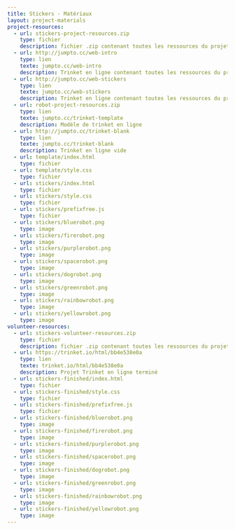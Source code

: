 ```yaml
---
title: Stickers - Matériaux
layout: project-materials
project-resources:
  - url: stickers-project-resources.zip
    type: fichier
    description: fichier .zip contenant toutes les ressources du projet
  - url: http://jumpto.cc/web-intro
    type: lien
    texte: jumpto.cc/web-intro
    description: Trinket en ligne contenant toutes les ressources du projet 'Intro'
  - url: http://jumpto.cc/web-stickers
    type: lien
    texte: jumpto.cc/web-stickers
    description: Trinket en ligne contenant toutes les ressources du projet 'Stickers'
  - url: robot-project-resources.zip
    type: lien
    texte: jumpto.cc/trinket-template
    description: Modèle de trinket en ligne
  - url: http://jumpto.cc/trinket-blank
    type: lien
    texte: jumpto.cc/trinket-blank
    description: Trinket en ligne vide
  - url: template/index.html
    type: fichier
  - url: template/style.css
    type: fichier
  - url: stickers/index.html
    type: fichier
  - url: stickers/style.css
    type: fichier
  - url: stickers/prefixfree.js
    type: fichier
  - url: stickers/bluerobot.png
    type: image
  - url: stickers/firerobot.png
    type: image
  - url: stickers/purplerobot.png
    type: image
  - url: stickers/spacerobot.png
    type: image
  - url: stickers/dogrobot.png
    type: image
  - url: stickers/greenrobot.png
    type: image
  - url: stickers/rainbowrobot.png
    type: image
  - url: stickers/yellowrobot.png
    type: image
volunteer-resources:
  - url: stickers-volunteer-resources.zip
    type: fichier
    description: fichier .zip contenant toutes les ressources du projet terminé
  - url: https://trinket.io/html/bb4e538e0a
    type: lien
    texte: trinket.io/html/bb4e538e0a
    description: Projet Trinket en ligne terminé
  - url: stickers-finished/index.html
    type: fichier
  - url: stickers-finished/style.css
    type: fichier
  - url: stickers-finished/prefixfree.js
    type: fichier
  - url: stickers-finished/bluerobot.png
    type: image
  - url: stickers-finished/firerobot.png
    type: image
  - url: stickers-finished/purplerobot.png
    type: image
  - url: stickers-finished/spacerobot.png
    type: image
  - url: stickers-finished/dogrobot.png
    type: image
  - url: stickers-finished/greenrobot.png
    type: image
  - url: stickers-finished/rainbowrobot.png
    type: image
  - url: stickers-finished/yellowrobot.png
    type: image
---
```

